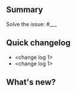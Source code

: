 <!-- Thank you for sending your pull request. But first, have you included
unit tests, and is your code PEP8 conformant?
-->
## Summary

<!-- Explain in one sentence the goal of this PR -->

Solve the issue: #___

## Quick changelog

- <change log 1>
- <change log 1>

## What's new?

<!-- Explain in details what this PR solve or improve. You can include visuals. -->